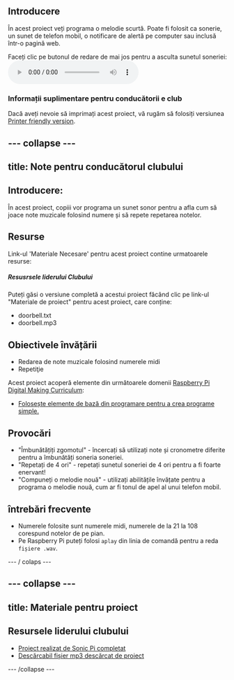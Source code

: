 ## Introducere

În acest proiect veți programa o melodie scurtă. Poate fi folosit ca sonerie, un sunet de telefon mobil, o notificare de alertă pe computer sau inclusă într-o pagină web.

<div id="audio-preview" class="pdf-hidden">
  Faceți clic pe butonul de redare de mai jos pentru a asculta sunetul soneriei: <audio controls preload> <source src="resources/doorbell.mp3" type="audio/mpeg"> Browserul dvs. nu acceptă elementul <code>audio</code>. </audio>
</div>

### Informații suplimentare pentru conducătorii e club

Dacă aveți nevoie să imprimați acest proiect, vă rugăm să folosiți versiunea [Printer friendly version](https://projects.raspberrypi.org/en/projects/compose-tune/print).

## \--- collapse \---

## title: Note pentru conducătorul clubului

## Introducere:

În acest proiect, copiii vor programa un sunet sonor pentru a afla cum să joace note muzicale folosind numere și să repete repetarea notelor.

## Resurse

Link-ul 'Materiale Necesare' pentru acest proiect contine urmatoarele resurse:

##### Resusrsele liderului Clubului

Puteți găsi o versiune completă a acestui proiect făcând clic pe link-ul "Materiale de proiect" pentru acest proiect, care conține:

* doorbell.txt
* doorbell.mp3

## Obiectivele învățării

* Redarea de note muzicale folosind numerele midi
* Repetiţie

Acest proiect acoperă elemente din următoarele domenii [Raspberry Pi Digital Making Curriculum](http://rpf.io/curriculum):

* [Folosește elemente de bază din programare pentru a crea programe simple.](https://www.raspberrypi.org/curriculum/programming/creator)

## Provocări

* "Îmbunătățiți zgomotul" - încercați să utilizați note și cronometre diferite pentru a îmbunătăți soneria soneriei.
* "Repetați de 4 ori" - repetați sunetul soneriei de 4 ori pentru a fi foarte enervant!
* "Compuneți o melodie nouă" - utilizați abilitățile învățate pentru a programa o melodie nouă, cum ar fi tonul de apel al unui telefon mobil.

## întrebări frecvente

* Numerele folosite sunt numerele midi, numerele de la 21 la 108 corespund notelor de pe pian.
* Pe Raspberry Pi puteți folosi `aplay` din linia de comandă pentru a reda `fișiere .wav`.

\--- / colaps \---

## \--- collapse \---

## title: Materiale pentru proiect

## Resursele liderului clubului

* [Proiect realizat de Sonic Pi completat](resources/doorbell.txt)
* [Descărcabil fișier mp3 descărcat de proiect](resources/doorbell.mp3)

\--- /collapse \---